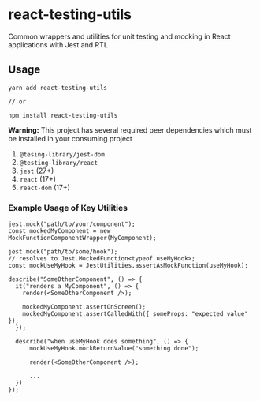 # react-testing-utils

Common wrappers and utilities for unit testing and mocking in React applications with Jest and RTL

## Usage

```tsx
yarn add react-testing-utils

// or

npm install react-testing-utils
```

**Warning:** This project has several required peer dependencies which must be installed in your consuming project

1. `@tesing-library/jest-dom`
2. `@testing-library/react`
3. `jest` (27+)
4. `react` (17+)
5. `react-dom` (17+)

### Example Usage of Key Utilities

```tsx
jest.mock("path/to/your/component");
const mockedMyComponent = new MockFunctionComponentWrapper(MyComponent);

jest.mock("path/to/some/hook");
// resolves to Jest.MockedFunction<typeof useMyHook>;
const mockUseMyHook = JestUtilities.assertAsMockFunction(useMyHook);

describe("SomeOtherComponent", () => {
  it("renders a MyComponent", () => {
    render(<SomeOtherComponent />);

    mockedMyComponent.assertOnScreen();
    mockedMyComponent.assertCalledWith({ someProps: "expected value" });
  });

  describe("when useMyHook does something", () => {
      mockUseMyHook.mockReturnValue("something done");

      render(<SomeOtherComponent />);

      ...
  })
});
```
